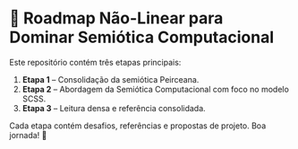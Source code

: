 # 🧭 Roadmap Não-Linear para Dominar Semiótica Computacional

Este repositório contém três etapas principais:

1. **Etapa 1** – Consolidação da semiótica Peirceana.
2. **Etapa 2** – Abordagem da Semiótica Computacional com foco no modelo SCSS.
3. **Etapa 3** – Leitura densa e referência consolidada.

Cada etapa contém desafios, referências e propostas de projeto. Boa jornada! 🚀
